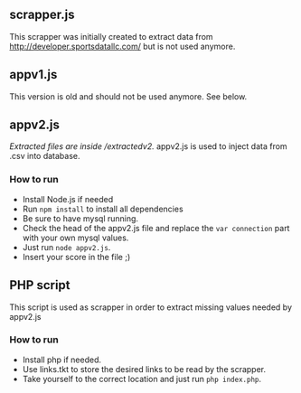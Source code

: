 ## scrapper.js
This scrapper was initially created to extract data from http://developer.sportsdatallc.com/ but is not used anymore.

## appv1.js
This version is old and should not be used anymore. See below.

## appv2.js
*Extracted files are inside /extractedv2.*
appv2.js is used to inject data from .csv into database.

### How to run
- Install Node.js if needed
- Run `npm install` to install all dependencies
- Be sure to have mysql running.
- Check the head of the appv2.js file and replace the `var connection` part with your own mysql values.
- Just run `node appv2.js`.
- Insert your score in the file ;)

## PHP script
This script is used as scrapper in order to extract missing values needed by appv2.js

### How to run
- Install php if needed.
- Use links.tkt to store the desired links to be read by the scrapper.
- Take yourself to the correct location and just run `php index.php`.
